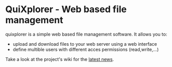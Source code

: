 QuiXplorer - Web based file management
======================================

quixplorer is a simple web based file management software. It allows you to:

- upload and download files to your web server using a web interface
- define multible users with different acces permissions (read,write,...)

Take a look at the project's wiki for the [latest news](https://github.com/realtimeprojects/quixplorer/wiki/News "quixplorer news").
